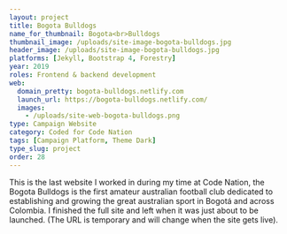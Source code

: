 ```yaml
---
layout: project
title: Bogota Bulldogs
name_for_thumbnail: Bogota<br>Bulldogs
thumbnail_image: /uploads/site-image-bogota-bulldogs.jpg
header_image: /uploads/site-image-bogota-bulldogs.jpg
platforms: [Jekyll, Bootstrap 4, Forestry]
year: 2019
roles: Frontend & backend development
web:
  domain_pretty: bogota-bulldogs.netlify.com
  launch_url: https://bogota-bulldogs.netlify.com/
  images:
    - /uploads/site-web-bogota-bulldogs.png
type: Campaign Website
category: Coded for Code Nation
tags: [Campaign Platform, Theme Dark]
type_slug: project
order: 28
---
```


This is the last website I worked in during my time at Code Nation, the Bogota Bulldogs is the first amateur australian football club dedicated to establishing and growing the great australian sport in Bogotá and across Colombia. I finished the full site and left when it was just about to be launched. (The URL is temporary and will change when the site gets live).